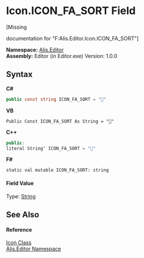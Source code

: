 # Icon.ICON_FA_SORT Field
 

\[Missing <summary> documentation for "F:Alis.Editor.Icon.ICON_FA_SORT"\]

**Namespace:**&nbsp;<a href="b150ade4-39de-a232-5f06-d3cdc1b2c538">Alis.Editor</a><br />**Assembly:**&nbsp;Editor (in Editor.exe) Version: 1.0.0

## Syntax

**C#**<br />
``` C#
public const string ICON_FA_SORT = ""
```

**VB**<br />
``` VB
Public Const ICON_FA_SORT As String = ""
```

**C++**<br />
``` C++
public:
literal String^ ICON_FA_SORT = ""
```

**F#**<br />
``` F#
static val mutable ICON_FA_SORT: string
```


#### Field Value
Type: <a href="https://docs.microsoft.com/dotnet/api/system.string" target="_blank">String</a>

## See Also


#### Reference
<a href="cc0f883c-67f8-f772-c6d7-a60b129f22a7">Icon Class</a><br /><a href="b150ade4-39de-a232-5f06-d3cdc1b2c538">Alis.Editor Namespace</a><br />
